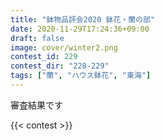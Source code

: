 ```yaml
---
title: "鉢物品評会2020 鉢花・蘭の部"
date: 2020-11-29T17:24:36+09:00
draft: false
image: cover/winter2.png
contest_id: 229
contest_dir: "228-229"
tags: ["蘭", "ハウス鉢花", "東海"]
---
```

審査結果です

{{< contest >}}
